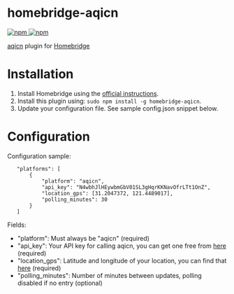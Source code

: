 # homebridge-aqicn
[![npm](https://img.shields.io/npm/v/homebridge-aqicn) ![npm](https://img.shields.io/npm/dt/homebridge-aqicn)](https://www.npmjs.com/package/homebridge-aqicn)

[aqicn](http://aqicn.org) plugin for [Homebridge](https://github.com/nfarina/homebridge)

# Installation

1. Install Homebridge using the [official instructions](https://github.com/homebridge/homebridge/wiki).
2. Install this plugin using: `sudo npm install -g homebridge-aqicn`.
3. Update your configuration file. See sample config.json snippet below.

# Configuration

Configuration sample:

 ```
    "platforms": [
        {
            "platform": "aqicn",
            "api_key": "N4wbhJlHEywbmGbV01SL3gHqrKKNavOfrLTt1OnZ",
            "location_gps": [31.2047372, 121.4489017],
            "polling_minutes": 30
        }
    ]
```

Fields:

* "platform": Must always be "aqicn" (required)
* "api_key": Your API key for calling aqicn, you can get one free from [here](https://aqicn.org/data-platform/token/) (required)
* "location_gps": Latitude and longitude of your location, you can find that [here](http://www.mapcoordinates.net/en) (required)
* "polling_minutes": Number of minutes between updates, polling disabled if no entry (optional)
